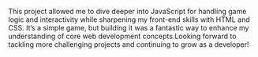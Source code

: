 This project allowed me to dive deeper into JavaScript for handling game logic and interactivity while sharpening my front-end skills with HTML and CSS. It’s a simple game, but building it was a fantastic way to enhance my understanding of core web development concepts.Looking forward to tackling more challenging projects and continuing to grow as a developer! 
